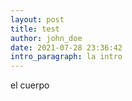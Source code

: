 ```yaml
---
layout: post
title: test
author: john_doe
date: 2021-07-28 23:36:42
intro_paragraph: la intro
---
```

el cuerpo